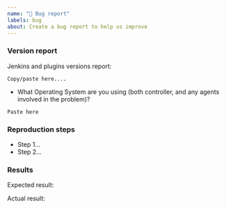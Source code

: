 ```yaml
---
name: "🐛 Bug report"
labels: bug
about: Create a bug report to help us improve
---
```


<!--
SECURITY ISSUES:
Never report security issues on GitHub or other public channels (Gitter/Twitter/etc.)
Follow these instruction to report security issues: https://www.jenkins.io/security/#reporting-vulnerabilities
-->

### Version report

Jenkins and plugins versions report:

<!-- paste below the version report from https://www.jenkins.io/doc/book/system-administration/diagnosing-errors/#how-to-report-a-bug -->

```
Copy/paste here....
```

- What Operating System are you using (both controller, and any agents involved in the problem)?

```
Paste here
```

### Reproduction steps

<!--
- Write bullet-point reproduction steps.
- Be explicit about any relevant configuration, jobs, build history, user accounts, etc., redacting confidential information as needed.
- The best reproduction steps start with a clean Jenkins install, perhaps a `docker run` command if possible.
- Use screenshots where appropriate, copy textual output otherwise. When in doubt, do both.
- Include relevant logs, debug if needed - https://www.jenkins.io/doc/book/system-administration/viewing-logs/
-->

- Step 1...
- Step 2...

### Results

Expected result:

<!-- What was your expected result? -->

Actual result:

<!-- What was the actual result? -->
